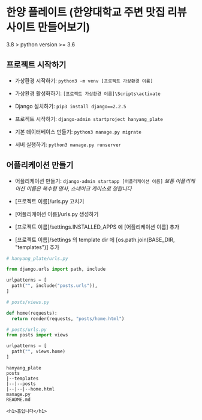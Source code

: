 # 한양 플레이트 (한양대학교 주변 맛집 리뷰 사이트 만들어보기)

3.8 > python version >= 3.6

## 프로젝트 시작하기

- 가상환경 시작하기: `python3 -m venv [프로젝트 가상환경 이름]`

- 가상환경 활성화하기: `[프로젝트 가상환경 이름]\Scripts\activate`

- Django 설치하기: `pip3 install django==2.2.5`

- 프로젝트 시작하기: `django-admin startproject hanyang_plate`

- 기본 데이터베이스 만들기: `python3 manage.py migrate`

- 서버 실행하기: `python3 manage.py runserver`


## 어플리케이션 만들기

- 어플리케이션 만들기: `django-admin startapp [어플리케이션 이름]`
*보통 어플리케이션 이름은 복수형 명사, 스네이크 케이스로 정합니다*

- [프로젝트 이름]/urls.py 고치기

- [어플리케이션 이름]/urls.py 생성하기

- [프로젝트 이름]/settings.INSTALLED_APPS 에 [어플리케이션 이름] 추가

- [프로젝트 이름]/settings 의 template dir 에 [os.path.join(BASE_DIR, "templates")] 추가

```python
# hanyang_plate/urls.py

from django.urls import path, include

urlpatterns = [
  path("", include("posts.urls")),
]

```  

```python
# posts/views.py

def home(requests):
  return render(requests, "posts/home.html")

```  

```python
# posts/urls.py
from posts import views

urlpatterns = [
  path("", views.home)
]

```  

```
hanyang_plate
posts
|--templates
|--|--posts
|--|--|--home.html
manage.py
README.md

<h1>홈입니다</h1>

```  
